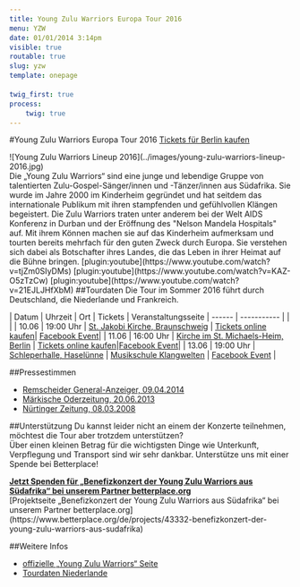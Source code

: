 ```yaml
---
title: Young Zulu Warriors Europa Tour 2016 
menu: YZW
date: 01/01/2014 3:14pm
visible: true
routable: true
slug: yzw
template: onepage

twig_first: true
process:
    twig: true
---
```



#Young Zulu Warriors Europa Tour 2016
<a class="button exclude center ticket-button" href="https://shop.ticketscript.com/channel/web2/start-order/rid/P38CFKGZ/language/de"><i class="fa fa-ticket"></i> Tickets für Berlin kaufen</a>
<!--div class="contentContainer semi_transparent" markdown="1" -->
<div class="centeredImage" markdown="1" >
![Young Zulu Warriors Lineup 2016](../images/young-zulu-warriors-lineup-2016.jpg)
</div>
Die „Young Zulu Warriors“ sind eine junge und lebendige Gruppe von talentierten Zulu-Gospel-Sänger/innen und -Tänzer/innen aus Südafrika. Sie wurde im Jahre 2000 im Kinderheim gegründet und hat seitdem das internationale Publikum mit ihren stampfenden und gefühlvollen Klängen begeistert.  
Die Zulu Warriors traten unter anderem bei der Welt AIDS Konferenz in Durban und der Eröffnung des "Nelson Mandela Hospitals" auf.
Mit ihrem Können machen sie auf das Kinderheim aufmerksam und tourten bereits mehrfach für den guten Zweck durch Europa.  
Sie verstehen sich dabei als Botschafter ihres Landes, die das Leben in ihrer Heimat auf die Bühne bringen.
[plugin:youtube](https://www.youtube.com/watch?v=tjZm0SIyDMs)
[plugin:youtube](https://www.youtube.com/watch?v=KAZ-O5zTzCw)
[plugin:youtube](https://www.youtube.com/watch?v=21EJLJHfXbM)
##Tourdaten
Die Tour im Sommer 2016 führt durch Deutschland, die Niederlande und Frankreich.

| Datum  | Uhrzeit | Ort | Tickets | Veranstaltungsseite
| ------ | ----------- |  | |
| 10.06 | 19:00 Uhr | [St. Jakobi Kirche, Braunschweig](https://goo.gl/maps/WokfVHaPHLF2) | [Tickets online kaufen](http://www.konzertkasse.de/product/benefizkonzert-der-young-zulu-warriors-traditioneller-gospel-und-zulu-dance-tickets.html)| [Facebook Event](https://www.facebook.com/events/1040782939321182/)|
| 11.06 | 16:00 Uhr | [Kirche im St. Michaels-Heim, Berlin](https://goo.gl/maps/4QfZxDzsLCQ2) | [Tickets online kaufen](https://shop.ticketscript.com/channel/web2/start-order/rid/P38CFKGZ/language/de)|[Facebook Event](https://www.facebook.com/events/108845399526089/)|
| 13.06 | 19:00 Uhr | [Schleperhalle, Haselünne](https://goo.gl/maps/fGAYdvZn8AF2)  | [Musikschule Klangwelten](http://www.musikschule-klangwelten.de) | [Facebook Event](https://www.facebook.com/events/629076323911639/) |

##Pressestimmen
+ [Remscheider General-Anzeiger, 09.04.2014](http://www.rga.de/lokales/wermelskirchen/mitreissender-auftritt-young-zulu-warriors-4081813.html "Mitreißender Auftritt der Young Zulu Warriors")
+ [Märkische Oderzeitung, 20.06.2013](http://www.moz.de/heimat/lokalredaktionen/bernau/artikel3/dg/0/1/1164975/ "Südafrikanische Rhythmen")
+ [Nürtinger Zeitung, 08.03.2008](http://www.ntz.de/nachrichten/kultur/artikel/young-zulu-warriors-im-k3n/ "Young Zulu Warriors im K3N")

##Unterstützung
Du kannst leider nicht an einem der Konzerte teilnehmen, möchtest die Tour aber trotzdem unterstützen?  
Über einen kleinen Betrag für die wichtigsten Dinge wie Unterkunft, Verpflegung und Transport sind wir sehr dankbar. Unterstütze uns mit einer Spende bei Betterplace!
<script type="text/javascript">
  /* Configure at https://www.betterplace.org/de/projects/43332-benefizkonzert-der-young-zulu-warriors-aus-sudafrika/manage/iframe_donation_form */
  var _bp_iframe        = _bp_iframe || {};
  _bp_iframe.project_id = 43332; /* REQUIRED */
  _bp_iframe.lang       = 'de'; /* Language of the form */
  /* Remove "//" for further customization but *only* if you really need to! */
  // _bp_iframe.width = 600; /* Custom iframe-tag-width, integer */
_bp_iframe.color = '7E5E3F'; /* Button and banderole color, hex without "#" */
_bp_iframe.background_color = 'f6f0e0'; /* Background-color, hex without "#" */
_bp_iframe.default_amount = 20; /* Donation-amount, integer 1-99 */
  // _bp_iframe.default_data_transfer_accepted = false; /* true (default), false */
_bp_iframe.recurring_interval = 'single'; /* Interval for recurring donations, string out of ["single", "monthly", "quarter_yearly", "half_yearly", "yearly"] */
  (function() {
    var bp = document.createElement('script'); bp.type = 'text/javascript'; bp.async = true;
    bp.src = ('https:' == document.location.protocol ? 'https://' : 'http://') + 'asset1.betterplace.org/assets/load_donation_iframe.js';
    var s = document.getElementsByTagName('script')[0]; s.parentNode.insertBefore(bp, s);
  })();
</script>
<div id="betterplace_donation_iframe" style="background: transparent url('https://www.betterplace.org/assets/new_spinner.gif') 275px 20px no-repeat;"><strong><a href="https://www.betterplace.org/de/projects/43332-benefizkonzert-der-young-zulu-warriors-aus-sudafrika/donations/new">Jetzt Spenden für „Benefizkonzert der Young Zulu Warriors aus Südafrika“ bei unserem Partner betterplace.org</a></strong></div>
[Projektseite „Benefizkonzert der Young Zulu Warriors aus Südafrika“ bei unserem Partner betterplace.org](https://www.betterplace.org/de/projects/43332-benefizkonzert-der-young-zulu-warriors-aus-sudafrika)
  
##Weitere Infos
+ [offizielle „Young Zulu Warriors“ Seite](http://godsgoldenacre.org/youngzuluwarriors.html "God's Golden Acre's Young Zulu Warriors")  
+ [Tourdaten Niederlande](http://www.godsgoldenacre.nl/tour-zuid-afrikaanse-god-s-golden-acre")
<!--/div-->